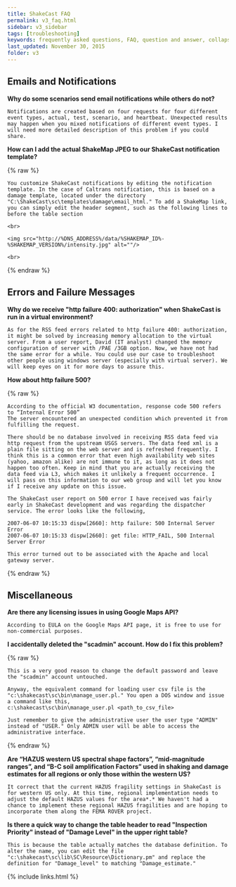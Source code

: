 ```yaml
---
title: ShakeCast FAQ 
permalink: v3_faq.html
sidebar: v3_sidebar
tags: [troubleshooting]
keywords: frequently asked questions, FAQ, question and answer, collapsible sections, expand, collapse
last_updated: November 30, 2015
folder: v3
---
```


## Emails and Notifications

**Why do some scenarios send email notifications while others do not?**

```
Notifications are created based on four requests for four different event types, actual, test, scenario, and heartbeat. Unexpected results may happen when you mixed notifications of different event types. I will need more detailed description of this problem if you could share.
```

**How can I add the actual ShakeMap JPEG to our ShakeCast notification template?**

{% raw %}
```
You customize ShakeCast notifications by editing the notification template. In the case of Caltrans notification, this is based on a damage template, located under the directory "C:\ShakeCast\sc\templates\damage\email_html." To add a ShakeMap link, you can simply edit the header segment, such as the following lines to before the table section

<br>

<img src="http://%DNS_ADDRESS%/data/%SHAKEMAP_ID%-%SHAKEMAP_VERSION%/intensity.jpg" alt=""/>

<br> 
```
{% endraw %}

## Errors and Failure Messages

**Why do we receive "http failure 400: authorization" when ShakeCast is run in a virtual environment?**

```
As for the RSS feed errors related to http failure 400: authorization, it might be solved by increasing memory allocation to the virtual server. From a user report, David (IT analyst) changed the memory configuration of server with /PAE /3GB option. Now, we have not had the same error for a while. You could use our case to troubleshoot other people using windows server (especially with virtual server). We will keep eyes on it for more days to assure this.
```

**How about http failure 500?**

{% raw %}
```
According to the official W3 documentation, response code 500 refers to “Internal Error 500”
The server encountered an unexpected condition which prevented it from fulfilling the request.

There should be no database involved in receiving RSS data feed via http request from the upstream USGS servers. The data feed xml is a plain file sitting on the web server and is refreshed frequently. I think this is a common error that even high availability web sites (yahoo, amazon alike) are not immune to it, as long as it does not happen too often. Keep in mind that you are actually receiving the data feed via L3, which makes it unlikely a frequent occurrence. I will pass on this information to our web group and will let you know if I receive any update on this issue.

The ShakeCast user report on 500 error I have received was fairly early in ShakeCast development and was regarding the dispatcher service. The error looks like the following,

2007-06-07 10:15:33 dispw[2660]: http failure: 500 Internal Server Error
2007-06-07 10:15:33 dispw[2660]: get file: HTTP_FAIL, 500 Internal Server Error

This error turned out to be associated with the Apache and local gateway server.
```
{% endraw %}

## Miscellaneous

**Are there any licensing issues in using Google Maps API?**

```
According to EULA on the Google Maps API page, it is free to use for non-commercial purposes. 
```

**I accidentally deleted the "scadmin" account. How do I fix this problem?**

{% raw %}
```
This is a very good reason to change the default password and leave the "scadmin" account untouched.

Anyway, the equivalent command for loading user csv file is the "c:\shakecast\sc\bin\manage_user.pl." You open a DOS window and issue a command like this,
c:\shakecast\sc\bin\manage_user.pl <path_to_csv_file>

Just remember to give the administrative user the user type "ADMIN" instead of "USER." Only ADMIN user will be able to access the administrative interface.
```
{% endraw %}

**Are “HAZUS western US spectral shape factors”, “mid-magnitude ranges”, and “B-C soil amplification Factors” used in shaking and damage estimates for all regions or only those within the western US?**

```
It correct that the current HAZUS fragility settings in ShakeCast is for western US only. At this time, regional implementation needs to adjust the default HAZUS values for the area*.* We haven't had a chance to implement these regional HAZUS fragilities and are hoping to incorporate them along the FEMA ROVER project. 
```

**Is there a quick way to change the table header to read "Inspection Priority" instead of "Damage Level" in the upper right table?**

```
This is because the table actually matches the database definition. To alter the name, you can edit the file "c:\shakecast\sc\lib\SC\Resource\Dictionary.pm" and replace the definition for "Damage_level" to matching "Damage_estimate." 
```

{% include links.html %}
